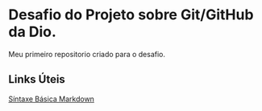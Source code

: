 # Desafio do Projeto sobre Git/GitHub da Dio.

Meu primeiro repositorio  criado para o desafio.
## Links Úteis
[Síntaxe Básica Markdown](https://www.markdownguide.org/basic-syntax/)
